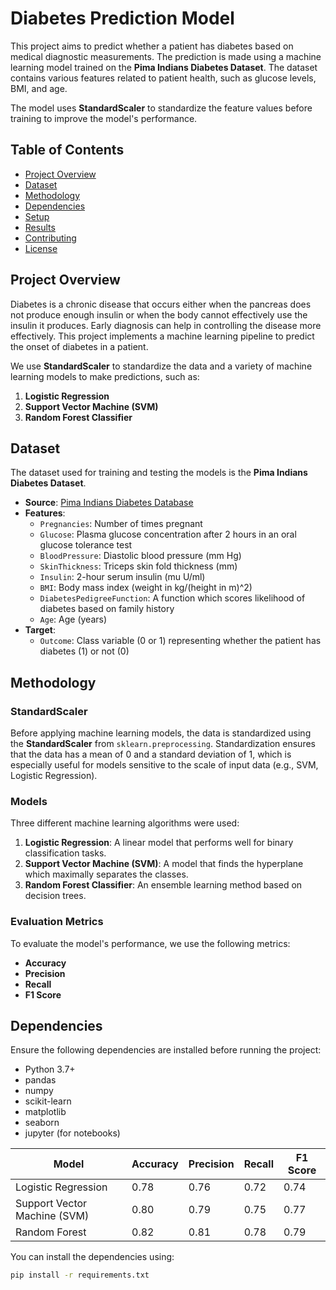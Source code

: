 # Diabetes Prediction Model

This project aims to predict whether a patient has diabetes based on medical diagnostic measurements. The prediction is made using a machine learning model trained on the **Pima Indians Diabetes Dataset**. The dataset contains various features related to patient health, such as glucose levels, BMI, and age.

The model uses **StandardScaler** to standardize the feature values before training to improve the model's performance.

## Table of Contents

- [Project Overview](#project-overview)
- [Dataset](#dataset)
- [Methodology](#methodology)
- [Dependencies](#dependencies)
- [Setup](#setup)
- [Results](#results)
- [Contributing](#contributing)
- [License](#license)

## Project Overview

Diabetes is a chronic disease that occurs either when the pancreas does not produce enough insulin or when the body cannot effectively use the insulin it produces. Early diagnosis can help in controlling the disease more effectively. This project implements a machine learning pipeline to predict the onset of diabetes in a patient.

We use **StandardScaler** to standardize the data and a variety of machine learning models to make predictions, such as:

1. **Logistic Regression**
2. **Support Vector Machine (SVM)**
3. **Random Forest Classifier**

## Dataset

The dataset used for training and testing the models is the **Pima Indians Diabetes Dataset**.

- **Source**: [Pima Indians Diabetes Database](https://www.kaggle.com/uciml/pima-indians-diabetes-database)
- **Features**:
  - `Pregnancies`: Number of times pregnant
  - `Glucose`: Plasma glucose concentration after 2 hours in an oral glucose tolerance test
  - `BloodPressure`: Diastolic blood pressure (mm Hg)
  - `SkinThickness`: Triceps skin fold thickness (mm)
  - `Insulin`: 2-hour serum insulin (mu U/ml)
  - `BMI`: Body mass index (weight in kg/(height in m)^2)
  - `DiabetesPedigreeFunction`: A function which scores likelihood of diabetes based on family history
  - `Age`: Age (years)
- **Target**:
  - `Outcome`: Class variable (0 or 1) representing whether the patient has diabetes (1) or not (0)

## Methodology

### StandardScaler

Before applying machine learning models, the data is standardized using the **StandardScaler** from `sklearn.preprocessing`. Standardization ensures that the data has a mean of 0 and a standard deviation of 1, which is especially useful for models sensitive to the scale of input data (e.g., SVM, Logistic Regression).

### Models

Three different machine learning algorithms were used:

1. **Logistic Regression**: A linear model that performs well for binary classification tasks.
2. **Support Vector Machine (SVM)**: A model that finds the hyperplane which maximally separates the classes.
3. **Random Forest Classifier**: An ensemble learning method based on decision trees.

### Evaluation Metrics

To evaluate the model's performance, we use the following metrics:
- **Accuracy**
- **Precision**
- **Recall**
- **F1 Score**

## Dependencies

Ensure the following dependencies are installed before running the project:

- Python 3.7+
- pandas
- numpy
- scikit-learn
- matplotlib
- seaborn
- jupyter (for notebooks)


| Model                     | Accuracy | Precision | Recall | F1 Score |
|----------------------------|----------|-----------|--------|----------|
| Logistic Regression         | 0.78     | 0.76      | 0.72   | 0.74     |
| Support Vector Machine (SVM)| 0.80     | 0.79      | 0.75   | 0.77     |
| Random Forest               | 0.82     | 0.81      | 0.78   | 0.79     |


You can install the dependencies using:
```bash
pip install -r requirements.txt
